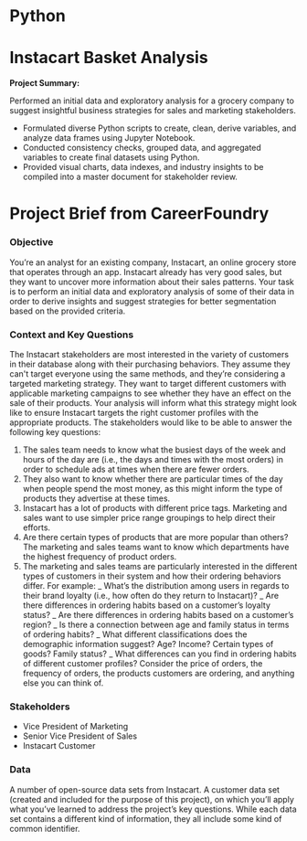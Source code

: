 # Python

# Instacart Basket Analysis

**Project Summary:**

Performed an initial data and exploratory analysis for a grocery company to suggest insightful business strategies for sales and marketing stakeholders.

* Formulated diverse Python scripts to create, clean, derive variables, and analyze data frames using Jupyter Notebook.
* Conducted consistency checks, grouped data, and aggregated variables to create final datasets using Python.
* Provided visual charts, data indexes, and industry insights to be compiled into a master document for stakeholder review.

# Project Brief from CareerFoundry

### **Objective**

You’re an analyst for an existing company, Instacart, an online grocery store
that operates through an app. Instacart already has very good sales, but they
want to uncover more information about their sales patterns. Your task is to
perform an initial data and exploratory analysis of some of their data in order
to derive insights and suggest strategies for better segmentation based on
the provided criteria.

### **Context and Key Questions**

The Instacart stakeholders are most interested in the variety of customers in their database
along with their purchasing behaviors. They assume they can't target everyone using the
same methods, and they’re considering a targeted marketing strategy. They want to target
different customers with applicable marketing campaigns to see whether they have an effect
on the sale of their products. Your analysis will inform what this strategy might look like to
ensure Instacart targets the right customer profiles with the appropriate products. The
stakeholders would like to be able to answer the following key questions:

1. The sales team needs to know what the busiest days of the week and hours of the
day are (i.e., the days and times with the most orders) in order to schedule ads at
times when there are fewer orders.
2. They also want to know whether there are particular times of the day when people
spend the most money, as this might inform the type of products they advertise at
these times.
3. Instacart has a lot of products with different price tags. Marketing and sales want to
use simpler price range groupings to help direct their efforts.
4. Are there certain types of products that are more popular than others? The marketing
and sales teams want to know which departments have the highest frequency of
product orders.
5. The marketing and sales teams are particularly interested in the different types of
customers in their system and how their ordering behaviors differ. For example:
  _ What’s the distribution among users in regards to their brand loyalty (i.e., how
often do they return to Instacart)?
  _ Are there differences in ordering habits based on a customer’s loyalty status?
  _ Are there differences in ordering habits based on a customer’s region?
  _ Is there a connection between age and family status in terms of ordering
habits?
  _ What different classifications does the demographic information suggest?
Age? Income? Certain types of goods? Family status?
  _ What differences can you find in ordering habits of different customer
profiles? Consider the price of orders, the frequency of orders, the products
customers are ordering, and anything else you can think of.

### **Stakeholders**

* Vice President of Marketing
* Senior Vice President of Sales
* Instacart Customer

### **Data**
A number of open-source data sets from
Instacart. A customer data set (created and included for the purpose of
this project), on which you’ll apply what you’ve learned to address the project’s key
questions. While each data set contains a different kind of information, they all include some
kind of common identifier.
